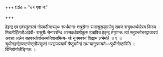 +++
title = "०९ एवा नः"

+++

हेइन्द्र एव एवंस्तुतस्त्वं नोस्मदीयाःस्पृधः स्पर्धमानाः शत्रुसेनाः समत्सुसङ्ग्रामेषु समज शत्रुवधार्थम्प्रेरय किञ्च मिथतीर्हिंसतीःअदेवी- रासुरीः सेनाररन्धि अस्मदर्थंवशीकुरु उतापिच हेइन्द्र तेगृणन्तः त्वां स्तुवन्तोभरद्वाजावयं अवसा अन्नेन सहवस्तोर्वासस्यनिवासमित्य- र्थः नूनमवश्यं विद्याम लभेमहि ॥ ९ ॥श्रुधीनइन्द्रेत्यष्टर्चन्तृतीयंसूक्तं भरद्वाजस्यार्षं त्रैष्टुभमैन्द्रं तथाचानुक्रम्यते—श्रुधीनोष्टाविति । विनियोगोलैङ्गिकः ।